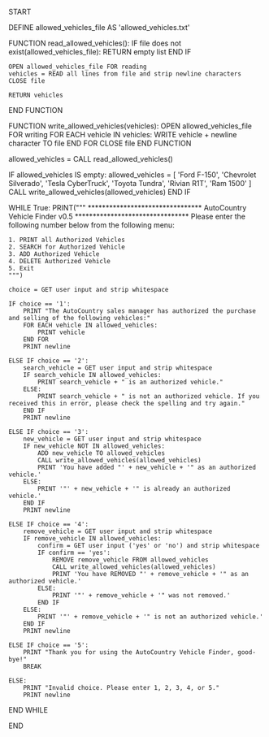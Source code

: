 START

DEFINE allowed_vehicles_file AS 'allowed_vehicles.txt'

FUNCTION read_allowed_vehicles():
    IF file does not exist(allowed_vehicles_file):
        RETURN empty list
    END IF

    OPEN allowed_vehicles_file FOR reading
    vehicles = READ all lines from file and strip newline characters
    CLOSE file

    RETURN vehicles
END FUNCTION

FUNCTION write_allowed_vehicles(vehicles):
    OPEN allowed_vehicles_file FOR writing
    FOR EACH vehicle IN vehicles:
        WRITE vehicle + newline character TO file
    END FOR
    CLOSE file
END FUNCTION

allowed_vehicles = CALL read_allowed_vehicles()

IF allowed_vehicles IS empty:
    allowed_vehicles = [
        'Ford F-150', 
        'Chevrolet Silverado', 
        'Tesla CyberTruck', 
        'Toyota Tundra', 
        'Rivian R1T', 
        'Ram 1500'
    ]
    CALL write_allowed_vehicles(allowed_vehicles)
END IF

WHILE True:
    PRINT("""
    ********************************
    AutoCountry Vehicle Finder v0.5
    ********************************
    Please enter the following number below from the following menu:

    1. PRINT all Authorized Vehicles
    2. SEARCH for Authorized Vehicle
    3. ADD Authorized Vehicle
    4. DELETE Authorized Vehicle
    5. Exit
    """)

    choice = GET user input and strip whitespace

    IF choice == '1':
        PRINT "The AutoCountry sales manager has authorized the purchase and selling of the following vehicles:"
        FOR EACH vehicle IN allowed_vehicles:
            PRINT vehicle
        END FOR
        PRINT newline

    ELSE IF choice == '2':
        search_vehicle = GET user input and strip whitespace
        IF search_vehicle IN allowed_vehicles:
            PRINT search_vehicle + " is an authorized vehicle."
        ELSE:
            PRINT search_vehicle + " is not an authorized vehicle. If you received this in error, please check the spelling and try again."
        END IF
        PRINT newline

    ELSE IF choice == '3':
        new_vehicle = GET user input and strip whitespace
        IF new_vehicle NOT IN allowed_vehicles:
            ADD new_vehicle TO allowed_vehicles
            CALL write_allowed_vehicles(allowed_vehicles)
            PRINT 'You have added "' + new_vehicle + '" as an authorized vehicle.'
        ELSE:
            PRINT '"' + new_vehicle + '" is already an authorized vehicle.'
        END IF
        PRINT newline

    ELSE IF choice == '4':
        remove_vehicle = GET user input and strip whitespace
        IF remove_vehicle IN allowed_vehicles:
            confirm = GET user input ('yes' or 'no') and strip whitespace
            IF confirm == 'yes':
                REMOVE remove_vehicle FROM allowed_vehicles
                CALL write_allowed_vehicles(allowed_vehicles)
                PRINT 'You have REMOVED "' + remove_vehicle + '" as an authorized vehicle.'
            ELSE:
                PRINT '"' + remove_vehicle + '" was not removed.'
            END IF
        ELSE:
            PRINT '"' + remove_vehicle + '" is not an authorized vehicle.'
        END IF
        PRINT newline

    ELSE IF choice == '5':
        PRINT "Thank you for using the AutoCountry Vehicle Finder, good-bye!"
        BREAK

    ELSE:
        PRINT "Invalid choice. Please enter 1, 2, 3, 4, or 5."
        PRINT newline

END WHILE

END
